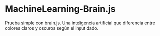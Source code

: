 # MachineLearning-Brain.js
Prueba simple con brain.js. Una inteligencia artificial que diferencia entre colores claros y oscuros según el input dado.
